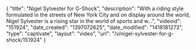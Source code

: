 {
    "title": "Nigel Sylvester for G-Shock",
    "description": "With a riding style formulated in the streets of New York City and on display around the world, Nigel Sylvester is a rising star in the world of sports and w...",
    "videoid": "151924",
    "date_created": "1397072625",
    "date_modified": "1418181273",
    "type": "captivate",
    "layout": "video",
    "url": "\/v\/nigel-sylvester-for-g-shock\/151924"
}
